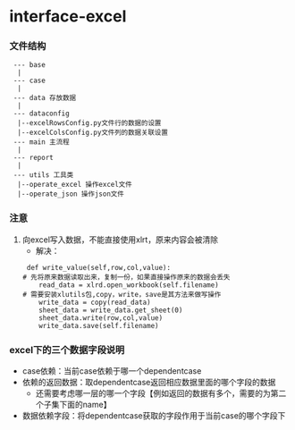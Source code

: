 # interface-excel
### 文件结构
```
 --- base
  |
 --- case
  |
 --- data 存放数据
  |
 --- dataconfig
  |--excelRowsConfig.py文件行的数据的设置
  |--excelColsConfig.py文件列的数据关联设置
 --- main 主流程
  |
 --- report
  |
 --- utils 工具类
  |--operate_excel 操作excel文件
  |--operate_json 操作json文件
```
### 注意
1. 向excel写入数据，不能直接使用xlrt，原来内容会被清除
   * 解决：
    ```
     def write_value(self,row,col,value):
    # 先将原来数据读取出来，复制一份，如果直接操作原来的数据会丢失
	    read_data = xlrd.open_workbook(self.filename)
    # 需要安装xlutils包,copy，write，save是其方法来做写操作
	    write_data = copy(read_data)
	    sheet_data = write_data.get_sheet(0)
	    sheet_data.write(row,col,value)
	    write_data.save(self.filename)
    ```

### excel下的三个数据字段说明
 * case依赖：当前case依赖于哪一个dependentcase
 * 依赖的返回数据：取dependentcase返回相应数据里面的哪个字段的数据
   * 还需要考虑哪一层的哪一个字段【例如返回的数据有多个，需要的为第二个子集下面的name】
 * 数据依赖字段：将dependentcase获取的字段作用于当前case的哪个字段下